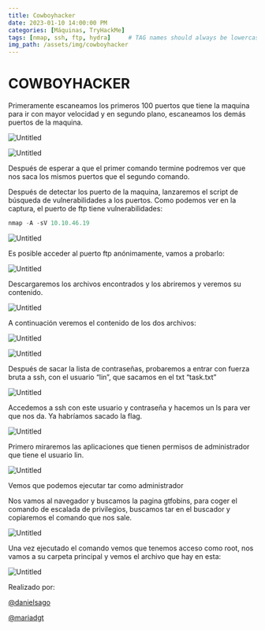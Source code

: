 ```yaml
---
title: Cowboyhacker
date: 2023-01-10 14:00:00 PM
categories: [Máquinas, TryHackMe]
tags: [nmap, ssh, ftp, hydra]     # TAG names should always be lowercase
img_path: /assets/img/cowboyhacker
---
```

# COWBOYHACKER

Primeramente escaneamos los primeros 100 puertos que tiene la maquina para ir con mayor velocidad y en segundo plano, escaneamos los demás puertos de la maquina.

![Untitled](0.png)

![Untitled](1.png)

Después de esperar a que el primer comando termine podremos ver que nos saca los mismos puertos que el segundo comando.

Después de detectar los puerto de la maquina, lanzaremos el script de búsqueda de vulnerabilidades a los puertos. Como podemos ver en la captura, el puerto de ftp tiene vulnerabilidades:

```jsx
nmap -A -sV 10.10.46.19
```

![Untitled](2.png)

Es posible acceder al puerto ftp anónimamente, vamos a probarlo:

![Untitled](3.png)

Descargaremos los archivos encontrados y los abriremos y veremos su contenido.

![Untitled](4.png)

A continuación veremos el contenido de los dos archivos:

![Untitled](5.png)

![Untitled](6.png)

Después de sacar la lista de contraseñas, probaremos a entrar con fuerza bruta a ssh, con el usuario “lin”, que sacamos en el txt “task.txt”

![Untitled](7.png)

Accedemos a ssh con este usuario y contraseña y hacemos un ls para ver que nos da. Ya habríamos sacado la flag.

![Untitled](8.png)

Primero miraremos las aplicaciones que tienen permisos de administrador que tiene el usuario lin.

![Untitled](9.png)

Vemos que podemos ejecutar tar como administrador

Nos vamos al navegador y buscamos la pagina gtfobins, para coger el comando de escalada de privilegios, buscamos tar en el buscador y copiaremos el comando que nos sale.

![Untitled](10.png)

Una vez ejecutado el comando vemos que tenemos acceso como root, nos vamos a su carpeta principal y vemos el archivo que hay en esta:

![Untitled](11.png)

Realizado por:

[@danielsago](https://github.com/DanielSaGo)

[@mariadgt](https://github.com/mariadgt)